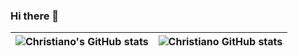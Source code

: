 ### Hi there 👋

<!--
**Christiano-alx/Christiano-alx** is a ✨ _special_ ✨ repository because its `README.md` (this file) appears on your GitHub profile.

Here are some ideas to get you started:

- 🔭 I’m currently working on ...
- 🌱 I’m currently learning ...
- 👯 I’m looking to collaborate on ...
- 🤔 I’m looking for help with ...
- 💬 Ask me about ...
- 📫 How to reach me: ...
- 😄 Pronouns: ...
- ⚡ Fun fact: ...
-->

| <img align="center" src="https://github-readme-stats.vercel.app/api?username=Christiano-alx&show_icons=true&include_all_commits=true&hide_border=true" alt="Christiano's GitHub stats" /> | <img align="center" src="https://github-readme-stats.vercel.app/api/top-langs/?username=Christiano-alx&langs_count=8&layout=compact&hide_border=true" alt="Christiano GitHub stats" /> |
| ------------- | ------------- |
